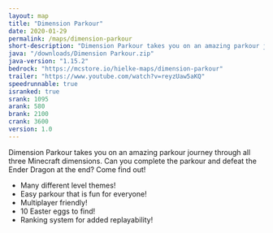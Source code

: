 ```yaml
---
layout: map
title: "Dimension Parkour"
date: 2020-01-29
permalink: /maps/dimension-parkour
short-description: "Dimension Parkour takes you on an amazing parkour journey through all three Minecraft dimensions."
java: "/downloads/Dimension Parkour.zip"
java-version: "1.15.2"
bedrock: "https://mcstore.io/hielke-maps/dimension-parkour"
trailer: "https://www.youtube.com/watch?v=reyzUaw5aKQ"
speedrunnable: true
isranked: true
srank: 1095
arank: 580
brank: 2100 
crank: 3600
version: 1.0
---
```


Dimension Parkour takes you on an amazing parkour journey through all three Minecraft dimensions. Can you complete the parkour and defeat the Ender Dragon at the end? Come find out!

- Many different level themes!
- Easy parkour that is fun for everyone!
- Multiplayer friendly!
- 10 Easter eggs to find!
- Ranking system for added replayability!
